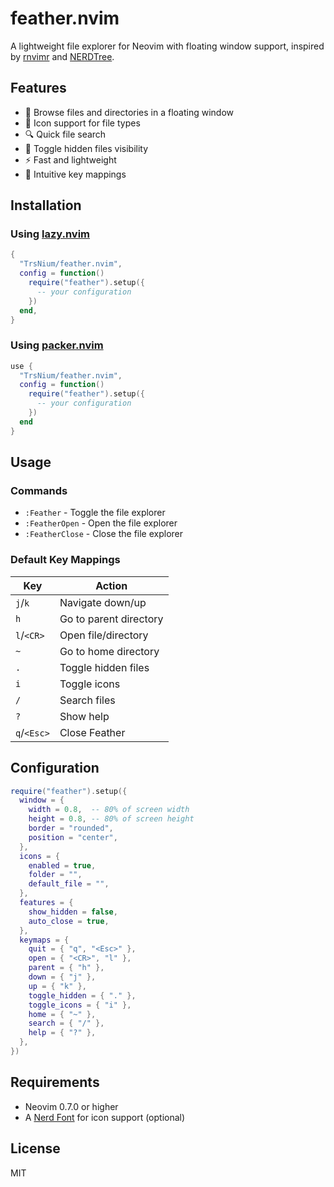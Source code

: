 # feather.nvim

A lightweight file explorer for Neovim with floating window support, inspired by [rnvimr](https://github.com/kevinhwang91/rnvimr) and [NERDTree](https://github.com/preservim/nerdtree).

## Features

- 📁 Browse files and directories in a floating window
- 🎨 Icon support for file types
- 🔍 Quick file search
- 👻 Toggle hidden files visibility
- ⚡ Fast and lightweight
- 🎹 Intuitive key mappings

## Installation

### Using [lazy.nvim](https://github.com/folke/lazy.nvim)

```lua
{
  "TrsNium/feather.nvim",
  config = function()
    require("feather").setup({
      -- your configuration
    })
  end,
}
```

### Using [packer.nvim](https://github.com/wbthomason/packer.nvim)

```lua
use {
  "TrsNium/feather.nvim",
  config = function()
    require("feather").setup({
      -- your configuration
    })
  end
}
```

## Usage

### Commands

- `:Feather` - Toggle the file explorer
- `:FeatherOpen` - Open the file explorer
- `:FeatherClose` - Close the file explorer

### Default Key Mappings

| Key | Action |
|-----|--------|
| `j`/`k` | Navigate down/up |
| `h` | Go to parent directory |
| `l`/`<CR>` | Open file/directory |
| `~` | Go to home directory |
| `.` | Toggle hidden files |
| `i` | Toggle icons |
| `/` | Search files |
| `?` | Show help |
| `q`/`<Esc>` | Close Feather |

## Configuration

```lua
require("feather").setup({
  window = {
    width = 0.8,  -- 80% of screen width
    height = 0.8, -- 80% of screen height
    border = "rounded",
    position = "center",
  },
  icons = {
    enabled = true,
    folder = "",
    default_file = "",
  },
  features = {
    show_hidden = false,
    auto_close = true,
  },
  keymaps = {
    quit = { "q", "<Esc>" },
    open = { "<CR>", "l" },
    parent = { "h" },
    down = { "j" },
    up = { "k" },
    toggle_hidden = { "." },
    toggle_icons = { "i" },
    home = { "~" },
    search = { "/" },
    help = { "?" },
  },
})
```

## Requirements

- Neovim 0.7.0 or higher
- A [Nerd Font](https://www.nerdfonts.com/) for icon support (optional)

## License

MIT